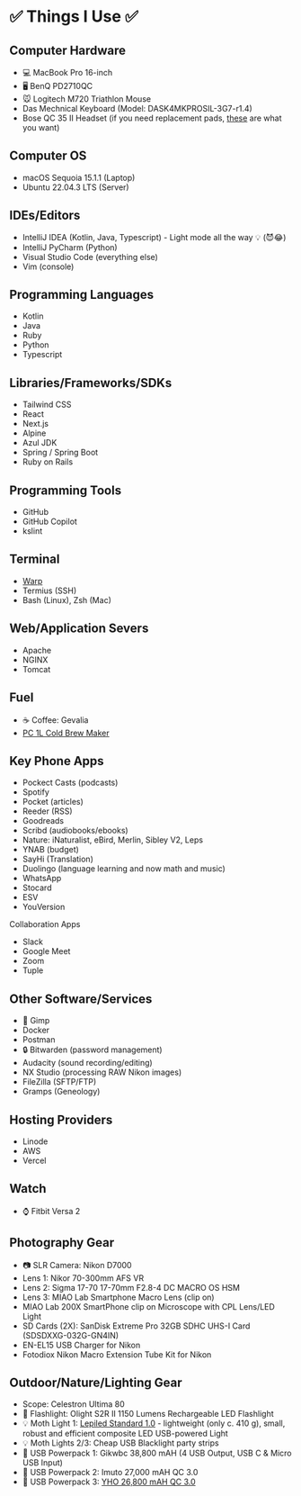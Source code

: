 # ✅ Things I Use ✅ 

## Computer Hardware
* 💻 MacBook Pro 16-inch
* 🖥️ BenQ PD2710QC
* 🐭 Logitech M720 Triathlon Mouse
* Das Mechnical Keyboard (Model: DASK4MKPROSIL-3G7-r1.4)
* Bose QC 35 II Headset (if you need replacement pads, [these](https://www.amazon.ca/Replacement-QuietComfort-SoundLink-SoundTrue-Around-Ear/dp/B0748LSFLW/ref=sr_1_1_sspa?crid=2CPSCCSP35EY4&dib=eyJ2IjoiMSJ9.d3utLthaKD2ddmRU4X9u0ePT3wRpT8UmYX-MqHtNRzMqgcis3A9EcwW1zbM9l18l59QR8I65_CAUxZG4lajruIwfm5cyXRqI7ZoPMeYSPjIUESYTQMdQLIvUB609QWVwwQoO0UkhzGBL6dh6BGKGjpK0SrJZru6salDDmYvwj0T7_rX2O0qLrge14EtijvM1_dEXvtD4yBAYa8Jmfny4aF06C2f0aEqN5X8eNkNcRgeM_WbU-Nf8k1qvcseupNRt2rKM6T-J3wZnuhlgPQD5vnFrTRNJ0KfaImXPfrV91Ww.3-oSvTny8KoKBl2vVyzihIvuSO2-Pa5xBIIckzS8e0o&dib_tag=se&keywords=boise%2BBose%2BQC%2B35%2BII%2Breplacement%2Bheadset&qid=1732399586&sprefix=boise%2Bbose%2Bqc%2B35%2Bii%2Breplacement%2Bheadse%2Caps%2C116&sr=8-1-spons&sp_csd=d2lkZ2V0TmFtZT1zcF9hdGY&th=1) are what you want)

## Computer OS
* macOS Sequoia 15.1.1 (Laptop)
* Ubuntu 22.04.3 LTS (Server)

## IDEs/Editors
* IntelliJ IDEA (Kotlin, Java, Typescript) - Light mode all the way 💡 (😈😂)
* IntelliJ PyCharm (Python)
* Visual Studio Code (everything else)
* Vim (console)

## Programming Languages
* Kotlin
* Java
* Ruby
* Python
* Typescript

## Libraries/Frameworks/SDKs
* Tailwind CSS
* React
* Next.js
* Alpine
* Azul JDK
* Spring / Spring Boot
* Ruby on Rails

## Programming Tools
* GitHub
* GitHub Copilot
* kslint

## Terminal
* [Warp](https://www.warp.dev/)
* Termius (SSH)
* Bash (Linux), Zsh (Mac)

## Web/Application Severs
* Apache
* NGINX
* Tomcat

## Fuel
* ☕ Coffee: Gevalia
* [PC 1L Cold Brew Maker](https://www.presidentschoice.ca/product/pc-cold-brew-maker/21490676_EA)

## Key Phone Apps
* Pockect Casts (podcasts)
* Spotify
* Pocket (articles)
* Reeder (RSS)
* Goodreads
* Scribd (audiobooks/ebooks)
* Nature: iNaturalist, eBird, Merlin, Sibley V2, Leps
* YNAB (budget)
* SayHi (Translation)
* Duolingo (language learning and now math and music)
* WhatsApp
* Stocard
* ESV
* YouVersion

Collaboration Apps
* Slack
* Google Meet
* Zoom
* Tuple

## Other Software/Services
* 🎨 Gimp
* Docker
* Postman
* 🔒 Bitwarden (password management)
* Audacity (sound recording/editing)
* NX Studio (processing RAW Nikon images)
* FileZilla (SFTP/FTP)
* Gramps (Geneology)

## Hosting Providers
* Linode
* AWS
* Vercel

## Watch
* ⌚ Fitbit Versa 2

## Photography Gear
* 📷 SLR Camera: Nikon D7000
* Lens 1: Nikor 70-300mm AFS VR
* Lens 2: Sigma 17-70 17-70mm F2.8-4 DC MACRO OS HSM 
* Lens 3: MIAO Lab Smartphone Macro Lens (clip on)
* MIAO Lab 200X SmartPhone clip on Microscope with CPL Lens/LED Light
* SD Cards (2X): SanDisk Extreme Pro 32GB SDHC UHS-I Card (SDSDXXG-032G-GN4IN)
* EN-EL15 USB Charger for Nikon
* Fotodiox Nikon Macro Extension Tube Kit for Nikon

## Outdoor/Nature/Lighting Gear
* Scope: Celestron Ultima 80
* 🔦 Flashlight: Olight S2R II 1150 Lumens Rechargeable LED Flashlight
* 💡 Moth Light 1: [Lepiled Standard 1.0](https://www.gunnarbrehm.de/en/lepi-led) - lightweight (only c. 410 g), small, robust and efficient composite LED USB-powered Light
* 💡 Moth Lights 2/3: Cheap USB Blacklight party strips
* 🔋 USB Powerpack 1: Gikwbc 38,800 mAH (4 USB Output, USB C & Micro USB Input)
* 🔋 USB Powerpack 2: Imuto 27,000 mAH QC 3.0
* 🔋 USB Powerpack 3: [YHO 26,800 mAH QC 3.0](https://www.amazon.ca/26800mAh-Portable-Charging-Capacity-Indicator/dp/B08GKTZHKW)
